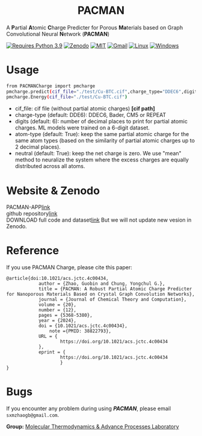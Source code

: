 <h1 align="center">PACMAN</h1>

<h4 align="center">

</h4>              

A **P**artial **A**tomic **C**harge Predicter for Porous **Ma**terials based on Graph Convolutional Neural **N**etwork (**PACMAN**)   

[![Requires Python 3.9](https://img.shields.io/badge/Python-3.9-blue.svg?logo=python&logoColor=white)](https://python.org/downloads) [![Zenodo](https://img.shields.io/badge/DOI-10.5281%2Fzenodo.10822403-blue)](https://doi.org/10.5281/zenodo.10822403)  [![MIT](https://img.shields.io/badge/License-MIT-blue.svg)](https://github.com/mtap-research/PACMAN-charge/LICENSE) [![Gmail](https://img.shields.io/badge/Gmail-D14836?style=for-the-badge&logo=gmail&logoColor=white)](mailto:sxmzhaogb@gmail.com) [![Linux](https://img.shields.io/badge/Linux-FCC624?style=for-the-badge&logo=linux&logoColor=black)]() [![Windows](https://img.shields.io/badge/Windows-0078D6?style=for-the-badge&logo=windows&logoColor=white)]()          


# Usage

```sh      
from PACMANCharge import pmcharge
pmcharge.predict(cif_file="./test/Cu-BTC.cif",charge_type="DDEC6",digits=6,atom_type=False,neutral=False)
pmcharge.Energy(cif_file="./test/Cu-BTC.cif")
```

* cif_file: cif file (without partial atomic charges) **[cif path]**                                                            
* charge-type (default: DDE6): DDEC6, Bader, CM5 or REPEAT                                         
* digits (default: 6): number of decimal places to print for partial atomic charges. ML models were trained on a 6-digit dataset.                                                                     
* atom-type (default: True): keep the same partial atomic charge for the same atom types (based on the similarity of partial atomic charges up to 2 decimal places).                                                         
* neutral (default: True): keep the net charge is zero. We use "mean" method to neuralize the system where the excess charges are equally distributed across all atoms.                                                                            

# Website & Zenodo
PACMAN-APP[link](https://pacman-charge-mtap.streamlit.app/)       
github repository[link](https://github.com/mtap-research/PACMAN-charge)                                                                          
DOWNLOAD full code and dataset[link](https://zenodo.org/records/10822403) But we will not update new vesion in Zenodo.            

# Reference
If you use PACMAN Charge, please cite this paper:
```
@article{doi:10.1021/acs.jctc.4c00434,
            author = {Zhao, Guobin and Chung, Yongchul G.},
            title = {PACMAN: A Robust Partial Atomic Charge Predicter for Nanoporous Materials Based on Crystal Graph Convolution Networks},
            journal = {Journal of Chemical Theory and Computation},
            volume = {20},
            number = {12},
            pages = {5368-5380},
            year = {2024},
            doi = {10.1021/acs.jctc.4c00434},
                note ={PMID: 38822793},
            URL = { 
                    https://doi.org/10.1021/acs.jctc.4c00434
            },
            eprint = { 
                    https://doi.org/10.1021/acs.jctc.4c00434
                    }
}
```

# Bugs

If you encounter any problem during using ***PACMAN***, please email ```sxmzhaogb@gmail.com```.                 

 
**Group:**   [Molecular Thermodynamics & Advance Processes Laboratory](https://sites.google.com/view/mtap-lab)                                
